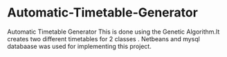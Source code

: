 # Automatic-Timetable-Generator
Automatic Timetable Generator
This is done using the Genetic Algorithm.It creates two different timetables for 2 classes . Netbeans and mysql databaase was used for implementing this project.
